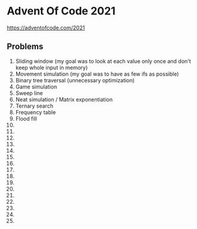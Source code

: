 # Advent Of Code 2021

https://adventofcode.com/2021

## Problems
1. Sliding window (my goal was to look at each value only once and don't keep whole input in memory)
2. Movement simulation (my goal was to have as few ifs as possible)
3. Binary tree traversal (unnecessary optimization)
4. Game simulation
5. Sweep line
6. Neat simulation / Matrix exponentiation
7. Ternary search
8. Frequency table
9. Flood fill
10. 
11. 
12. 
13. 
14. 
15. 
16. 
17. 
18. 
19. 
20. 
21. 
22. 
23. 
24. 
25. 
